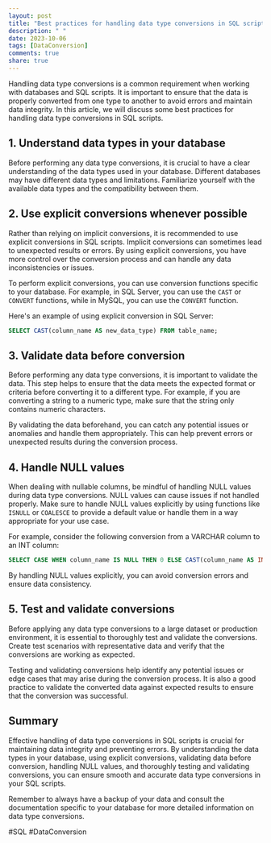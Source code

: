 ```yaml
---
layout: post
title: "Best practices for handling data type conversions in SQL scripts"
description: " "
date: 2023-10-06
tags: [DataConversion]
comments: true
share: true
---
```


Handling data type conversions is a common requirement when working with databases and SQL scripts. It is important to ensure that the data is properly converted from one type to another to avoid errors and maintain data integrity. In this article, we will discuss some best practices for handling data type conversions in SQL scripts.

## 1. Understand data types in your database

Before performing any data type conversions, it is crucial to have a clear understanding of the data types used in your database. Different databases may have different data types and limitations. Familiarize yourself with the available data types and the compatibility between them.

## 2. Use explicit conversions whenever possible

Rather than relying on implicit conversions, it is recommended to use explicit conversions in SQL scripts. Implicit conversions can sometimes lead to unexpected results or errors. By using explicit conversions, you have more control over the conversion process and can handle any data inconsistencies or issues.

To perform explicit conversions, you can use conversion functions specific to your database. For example, in SQL Server, you can use the `CAST` or `CONVERT` functions, while in MySQL, you can use the `CONVERT` function.

Here's an example of using explicit conversion in SQL Server:

```sql
SELECT CAST(column_name AS new_data_type) FROM table_name;
```

## 3. Validate data before conversion

Before performing any data type conversions, it is important to validate the data. This step helps to ensure that the data meets the expected format or criteria before converting it to a different type. For example, if you are converting a string to a numeric type, make sure that the string only contains numeric characters.

By validating the data beforehand, you can catch any potential issues or anomalies and handle them appropriately. This can help prevent errors or unexpected results during the conversion process.

## 4. Handle NULL values

When dealing with nullable columns, be mindful of handling NULL values during data type conversions. NULL values can cause issues if not handled properly. Make sure to handle NULL values explicitly by using functions like `ISNULL` or `COALESCE` to provide a default value or handle them in a way appropriate for your use case.

For example, consider the following conversion from a VARCHAR column to an INT column:

```sql
SELECT CASE WHEN column_name IS NULL THEN 0 ELSE CAST(column_name AS INT) END from table_name;
```

By handling NULL values explicitly, you can avoid conversion errors and ensure data consistency.

## 5. Test and validate conversions

Before applying any data type conversions to a large dataset or production environment, it is essential to thoroughly test and validate the conversions. Create test scenarios with representative data and verify that the conversions are working as expected.

Testing and validating conversions help identify any potential issues or edge cases that may arise during the conversion process. It is also a good practice to validate the converted data against expected results to ensure that the conversion was successful.

## Summary

Effective handling of data type conversions in SQL scripts is crucial for maintaining data integrity and preventing errors. By understanding the data types in your database, using explicit conversions, validating data before conversion, handling NULL values, and thoroughly testing and validating conversions, you can ensure smooth and accurate data type conversions in your SQL scripts.

Remember to always have a backup of your data and consult the documentation specific to your database for more detailed information on data type conversions.

\#SQL #DataConversion